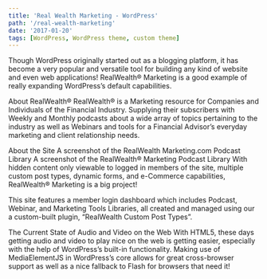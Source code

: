 ```yaml
---
title: 'Real Wealth Marketing - WordPress'
path: '/real-wealth-marketing'
date: '2017-01-20'
tags: [WordPress, WordPress theme, custom theme]
---
```


Though WordPress originally started out as a blogging platform, it has become a very popular and versatile tool for building any kind of website and even web applications! RealWealth® Marketing is a good example of really expanding WordPress’s default capabilities.

About RealWealth®
RealWealth® is a Marketing resource for Companies and Individuals of the Financial Industry. Supplying their subscribers with Weekly and Monthly podcasts about a wide array of topics pertaining to the industry as well as Webinars and tools for a Financial Advisor’s everyday marketing and client relationship needs.

About the Site
A screenshot of the RealWealth Marketing.com Podcast Library
A screenshot of the RealWealth® Marketing Podcast Library
With hidden content only viewable to logged in members of the site, multiple custom post types, dynamic forms, and e-Commerce capabilities, RealWealth® Marketing is a big project!

This site features a member login dashboard which includes Podcast, Webinar, and Marketing Tools Libraries, all created and managed using our a custom-built plugin, “RealWealth Custom Post Types”.

The Current State of Audio and Video on the Web
With HTML5, these days getting audio and video to play nice on the web is getting easier, especially with the help of WordPress’s built-in functionality. Making use of MediaElementJS in WordPress’s core allows for great cross-browser support as well as a nice fallback to Flash for browsers that need it!
